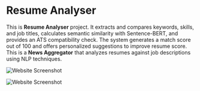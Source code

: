 # Resume Analyser
This is **Resume Analyser** project. It extracts and compares keywords, skills, and job titles, calculates semantic similarity with Sentence-BERT, and provides an ATS compatibility check. The system generates a match score out of 100 and offers personalized suggestions to improve resume score.
This is a **News Aggregator** that analyzes resumes against job descriptions using NLP techniques. 

![Website Screenshot](./client/public/Screenshot.png)

![Website Screenshot](./client/public/Screenshot2.png)
